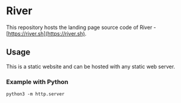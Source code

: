 # River
This repository hosts the landing page source code of River - [https://river.sh](https://river.sh).

## Usage
This is a static website and can be hosted with any static web server.

### Example with Python
```
python3 -m http.server
```
